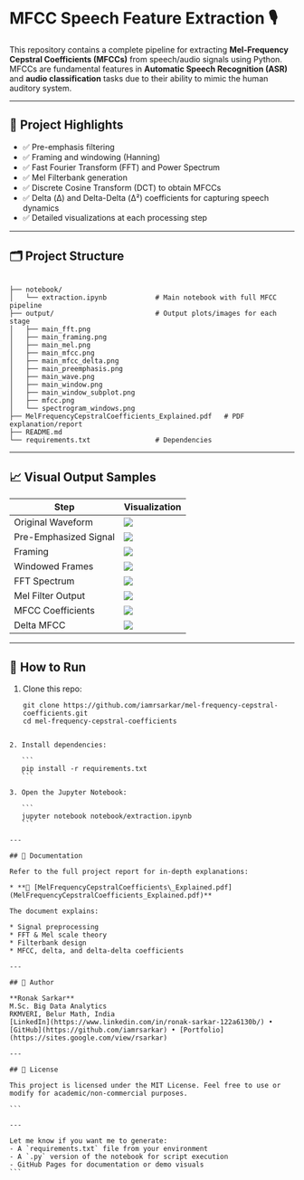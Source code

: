 # MFCC Speech Feature Extraction 🎙️

This repository contains a complete pipeline for extracting **Mel-Frequency Cepstral Coefficients (MFCCs)** from speech/audio signals using Python. MFCCs are fundamental features in **Automatic Speech Recognition (ASR)** and **audio classification** tasks due to their ability to mimic the human auditory system.

---

## 📌 Project Highlights

- ✅ Pre-emphasis filtering
- ✅ Framing and windowing (Hanning)
- ✅ Fast Fourier Transform (FFT) and Power Spectrum
- ✅ Mel Filterbank generation
- ✅ Discrete Cosine Transform (DCT) to obtain MFCCs
- ✅ Delta (Δ) and Delta-Delta (Δ²) coefficients for capturing speech dynamics
- ✅ Detailed visualizations at each processing step

---

## 🗂️ Project Structure

```

├── notebook/
│   └── extraction.ipynb            # Main notebook with full MFCC pipeline
├── output/                         # Output plots/images for each stage
│   ├── main_fft.png
│   ├── main_framing.png
│   ├── main_mel.png
│   ├── main_mfcc.png
│   ├── main_mfcc_delta.png
│   ├── main_preemphasis.png
│   ├── main_wave.png
│   ├── main_window.png
│   ├── main_window_subplot.png
│   ├── mfcc.png
│   └── spectrogram_windows.png
├── MelFrequencyCepstralCoefficients_Explained.pdf   # PDF explanation/report
├── README.md
└── requirements.txt                # Dependencies

````

---

## 📈 Visual Output Samples

| Step | Visualization |
|------|---------------|
| Original Waveform | ![](output/main_wave.png) |
| Pre-Emphasized Signal | ![](output/main_preemphasis.png) |
| Framing | ![](output/main_framing.png) |
| Windowed Frames | ![](output/main_window_subplot.png) |
| FFT Spectrum | ![](output/main_fft.png) |
| Mel Filter Output | ![](output/main_mel.png) |
| MFCC Coefficients | ![](output/main_mfcc.png) |
| Delta MFCC | ![](output/main_mfcc_delta.png) |

---

## 📄 How to Run

1. Clone this repo:
   ```
   git clone https://github.com/iamrsarkar/mel-frequency-cepstral-coefficients.git
   cd mel-frequency-cepstral-coefficients
````

2. Install dependencies:

   ```
   pip install -r requirements.txt
   ```

3. Open the Jupyter Notebook:

   ```
   jupyter notebook notebook/extraction.ipynb
   ```

---

## 📘 Documentation

Refer to the full project report for in-depth explanations:

* **📄 [MelFrequencyCepstralCoefficients\_Explained.pdf](MelFrequencyCepstralCoefficients_Explained.pdf)**

The document explains:

* Signal preprocessing
* FFT & Mel scale theory
* Filterbank design
* MFCC, delta, and delta-delta coefficients

---

## 🧠 Author

**Ronak Sarkar**
M.Sc. Big Data Analytics
RKMVERI, Belur Math, India
[LinkedIn](https://www.linkedin.com/in/ronak-sarkar-122a6130b/) • [GitHub](https://github.com/iamrsarkar) • [Portfolio](https://sites.google.com/view/rsarkar)

---

## 📜 License

This project is licensed under the MIT License. Feel free to use or modify for academic/non-commercial purposes.

```

---

Let me know if you want me to generate:
- A `requirements.txt` file from your environment
- A `.py` version of the notebook for script execution
- GitHub Pages for documentation or demo visuals
```

